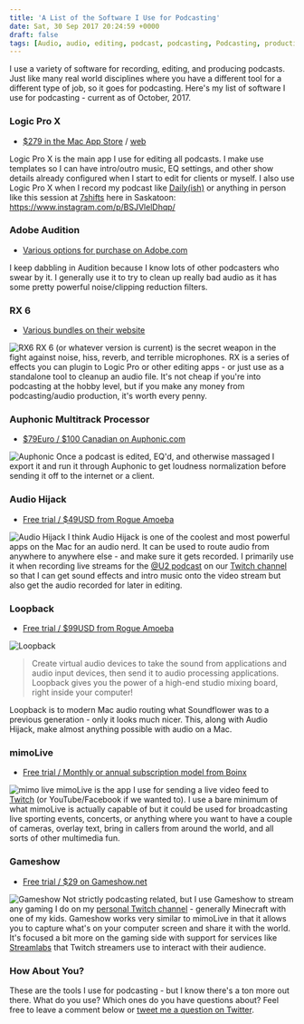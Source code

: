 ```yaml
---
title: 'A List of the Software I Use for Podcasting'
date: Sat, 30 Sep 2017 20:24:59 +0000
draft: false
tags: [Audio, audio, editing, podcast, podcasting, Podcasting, production, recording]
---
```


I use a variety of software for recording, editing, and producing podcasts. Just like many real world disciplines where you have a different tool for a different type of job, so it goes for podcasting. Here's my list of software I use for podcasting - current as of October, 2017.

### Logic Pro X

*   [$279 in the Mac App Store](https://geo.itunes.apple.com/us/app/logic-pro-x/id634148309?mt=12&at=10l4Ki) / [web](https://www.apple.com/logic-pro/)

Logic Pro X is the main app I use for editing all podcasts. I make use templates so I can have intro/outro music, EQ settings, and other show details already configured when I start to edit for clients or myself. I also use Logic Pro X when I record my podcast like [Daily(ish)](https://goodstuff.fm/dailyish) or anything in person like this session at [7shifts](https://7shifts.com) here in Saskatoon: https://www.instagram.com/p/BSJVlelDhqp/

### Adobe Audition

*   [Various options for purchase on Adobe.com](http://www.adobe.com/products/audition.html)

I keep dabbling in Audition because I know lots of other podcasters who swear by it. I generally use it to try to clean up really bad audio as it has some pretty powerful noise/clipping reduction filters.

### RX 6

*   [Various bundles on their website](https://www.izotope.com/en/products/repair-and-edit/rx.html)

![RX6](http://www.lemonproductions.ca/wp-content/uploads/2017/09/RX6-720x415.jpg) RX 6 (or whatever version is current) is the secret weapon in the fight against noise, hiss, reverb, and terrible microphones. RX is a series of effects you can plugin to Logic Pro or other editing apps - or just use as a standalone tool to cleanup an audio file. It's not cheap if you're into podcasting at the hobby level, but if you make any money from podcasting/audio production, it's worth every penny.

### Auphonic Multitrack Processor

*   [$79Euro / $100 Canadian on Auphonic.com](https://auphonic.com/multitrack)

![Auphonic](http://www.lemonproductions.ca/wp-content/uploads/2017/09/auphonic-720x469.jpg) Once a podcast is edited, EQ'd, and otherwise massaged I export it and run it through Auphonic to get loudness normalization before sending it off to the internet or a client.

### Audio Hijack

*   [Free trial / $49USD from Rogue Amoeba](https://rogueamoeba.com/audiohijack/)

![Audio Hijack](http://www.lemonproductions.ca/wp-content/uploads/2017/09/audio-hijack-720x375.jpg) I think Audio Hijack is one of the coolest and most powerful apps on the Mac for an audio nerd. It can be used to route audio from anywhere to anywhere else - and make sure it gets recorded. I primarily use it when recording live streams for the [@U2 podcast](https://goodstuff.fm/atu2/) on our [Twitch channel](https://www.twitch.tv/goodstuff_fm) so that I can get sound effects and intro music onto the video stream but also get the audio recorded for later in editing.

### Loopback

*   [Free trial / $99USD from Rogue Amoeba](https://rogueamoeba.com/loopback/)

![Loopback](http://www.lemonproductions.ca/wp-content/uploads/2017/09/Loopback-720x508.jpg)

> Create virtual audio devices to take the sound from applications and audio input devices, then send it to audio processing applications. Loopback gives you the power of a high-end studio mixing board, right inside your computer!

Loopback is to modern Mac audio routing what Soundflower was to a previous generation - only it looks much nicer. This, along with Audio Hijack, make almost anything possible with audio on a Mac.

### mimoLive

*   [Free trial / Monthly or annual subscription model from Boinx](https://boinx.com/mimolive/)

![mimo live](http://www.lemonproductions.ca/wp-content/uploads/2017/09/mimo-live-720x399.jpg) mimoLive is the app I use for sending a live video feed to [Twitch](https://www.twitch.tv/goodstuff_fm) (or YouTube/Facebook if we wanted to). I use a bare minimum of what mimoLive is actually capable of but it could be used for broadcasting live sporting events, concerts, or anything where you want to have a couple of cameras, overlay text, bring in callers from around the world, and all sorts of other multimedia fun.

### Gameshow

*   [Free trial / $29 on Gameshow.net](http://www.gameshow.net)

![Gameshow](http://www.lemonproductions.ca/wp-content/uploads/2017/09/Gameshow-720x473.jpg) Not strictly podcasting related, but I use Gameshow to stream any gaming I do on my [personal Twitch channel](https://www.twitch.tv/ichrisplaysgames) - generally Minecraft with one of my kids. Gameshow works very similar to mimoLive in that it allows you to capture what's on your computer screen and share it with the world. It's focused a bit more on the gaming side with support for services like [Streamlabs](https://streamlabs.com) that Twitch streamers use to interact with their audience.

### How About You?

These are the tools I use for podcasting - but I know there's a ton more out there. What do you use? Which ones do you have questions about? Feel free to leave a comment below or [tweet me a question on Twitter](https://twitter.com/ichris).